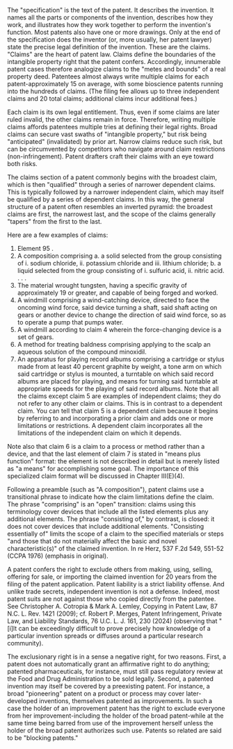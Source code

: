 
The "specification" is the text of the patent. It describes the invention. It names all the parts or components of the invention, describes how they work, and illustrates how they work together to perform the invention's function. Most patents also have one or more drawings. Only at the end of the specification does the inventor (or, more usually, her patent lawyer) state the precise legal definition of the invention. These are the claims.
"Claims" are the heart of patent law. Claims define the boundaries of the intangible property right that the patent confers. Accordingly, innumerable patent cases therefore analogize claims to the "metes and bounds" of a real property deed. Patentees almost always write multiple claims for each patent-approximately 15 on average, with some bioscience patents running into the hundreds of claims. (The filing fee allows up to three independent claims and 20 total claims; additional claims incur additional fees.)

Each claim is its own legal entitlement. Thus, even if some claims are later ruled invalid, the other claims remain in force. Therefore, writing multiple claims affords patentees multiple tries at defining their legal rights. Broad claims can secure vast swaths of "intangible property," but risk being "anticipated" (invalidated) by prior art. Narrow claims reduce such risk, but can be circumvented by competitors who navigate around claim restrictions (non-infringement). Patent drafters craft their claims with an eye toward both risks.

The claims section of a patent commonly begins with the broadest claim, which is then "qualified" through a series of narrower dependent claims. This is typically followed by a narrower independent claim, which may itself be qualified by a series of dependent claims. In this way, the general structure of a patent often resembles an inverted pyramid: the broadest claims are first, the narrowest last, and the scope of the claims generally "tapers" from the first to the last.

Here are a few examples of claims:

1. Element 95 .
2. A composition comprising a. a solid selected from the group consisting of i. sodium chloride, ii. potassium chloride and iii. lithium chloride;
b. a liquid selected from the group consisting of i. sulfuric acid, ii. nitric acid. . . .
3. The material wrought tungsten, having a specific gravity of approximately 19 or greater, and capable of being forged and worked.
4. A windmill comprising a wind-catching device, directed to face the oncoming wind force, said device turning a shaft, said shaft acting on gears or another device to change the direction of said wind force, so as to operate a pump that pumps water.
5. A windmill according to claim 4 wherein the force-changing device is a set of gears.
6. A method for treating baldness comprising applying to the scalp an aqueous solution of the compound minoxidil.
7. An apparatus for playing record albums comprising a cartridge or stylus made from at least 40 percent graphite by weight, a tone arm on which said cartridge or stylus is mounted, a turntable on which said record albums are placed for playing, and means for turning said turntable at appropriate speeds for the playing of said record albums.
Note that all the claims except claim 5 are examples of independent claims; they do not refer to any other claim or claims. This is in contrast to a dependent claim. You can tell that claim 5 is a dependent claim because it begins by referring to and incorporating a prior claim and adds one or more limitations or restrictions. A dependent claim incorporates all the limitations of the independent claim on which it depends.

Note also that claim 6 is a claim to a process or method rather than a device, and that the last element of claim 7 is stated in "means plus function" format: the element is not described in detail but is merely listed as "a means" for accomplishing some goal. The importance of this specialized claim format will be discussed in Chapter III(E)(4).

Following a preamble (such as "A composition"), patent claims use a transitional phrase to indicate how the claim limitations define the claim. The phrase "comprising" is an "open" transition: claims using this terminology cover devices that include all the listed elements plus any additional elements. The phrase "consisting of," by contrast, is closed: it does not cover devices that include additional elements. "Consisting essentially of" limits the scope of a claim to the specified materials or steps "and those that do not materially affect the basic and novel characteristic(s)" of the claimed invention. In re Herz, 537 F.2d 549, 551-52 (CCPA 1976) (emphasis in original).

A patent confers the right to exclude others from making, using, selling, offering for sale, or importing the claimed invention for 20 years from the filing of the patent application. Patent liability is a strict liability offense. And unlike trade secrets, independent invention is not a defense. Indeed, most patent suits are not against those who copied directly from the patentee. See Christopher A. Cotropia \& Mark A. Lemley, Copying in Patent Law, 87 N.C. L. Rev. 1421 (2009); cf. Robert P. Merges, Patent Infringement, Private Law, and Liability Standards, 76 U.C. L. J. 161, 230 (2024) (observing that "[i]lt can be exceedingly difficult to prove precisely how knowledge of a particular invention spreads or diffuses around a particular research community).

The exclusionary right is in a sense a negative right, for two reasons. First, a patent does not automatically grant an affirmative right to do anything; patented pharmaceuticals, for instance, must still pass regulatory review at the Food and Drug Administration to be sold legally. Second, a patented invention may itself be covered by a preexisting patent. For instance, a broad "pioneering" patent on a product or process may cover later-developed inventions, themselves patented as improvements. In such a case the holder of an improvement patent has the right to exclude everyone from her improvement-including the holder of the broad patent-while at the same time being barred from use of the improvement herself unless the holder of the broad patent authorizes such use. Patents so related are said to be "blocking patents."
